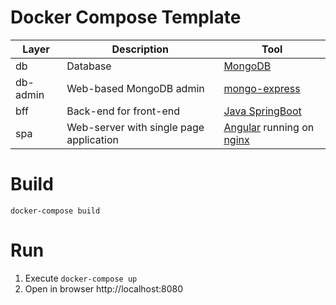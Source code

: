 # Docker Compose Template

| Layer |Description | Tool 
|--|--|--|
| db | Database | [MongoDB](https://www.mongodb.com)
| db-admin | Web-based MongoDB admin | [mongo-express](https://github.com/mongo-express/mongo-express)
| bff | Back-end for front-end | [Java SpringBoot](https://spring.io/projects/spring-boot)
| spa | Web-server with single page application | [Angular](https://angular.io) running on [nginx](https://www.nginx.com/) 


# Build

```
docker-compose build
```

# Run

1. Execute `docker-compose up`
2. Open in browser http://localhost:8080



